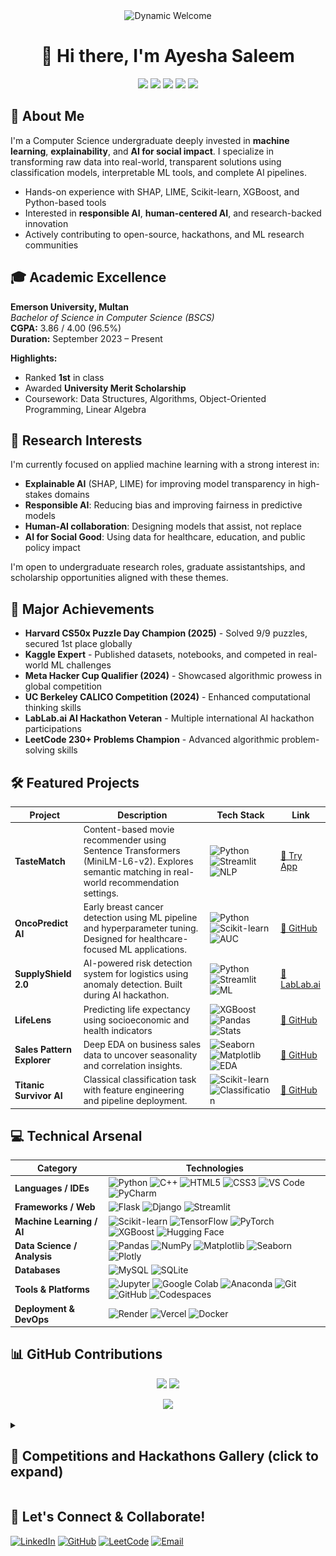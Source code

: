 <div align="center">
  <img src="https://readme-typing-svg.demolab.com?font=Fira+Code&size=36&duration=3000&pause=1000&color=FFD300&center=true&vCenter=true&width=1000&lines=Welcome+to+my+portfolio;Exploring+Explainable+AI+and+Social+Impact;Advancing+intelligent+systems+together" alt="Dynamic Welcome" />

# 👋 Hi there, I'm **Ayesha Saleem**

<p>
<img src="https://img.shields.io/badge/-Machine%20Learning%20Engineer-FF6B6B?style=flat" />
<img src="https://img.shields.io/badge/-AI%20%26%20Data%20Science%20Enthusiast-4B8BBE?style=flat" />
<img src="https://img.shields.io/badge/-Undergraduate%20Researcher-FFD21F?style=flat" />
<img src="https://img.shields.io/badge/-Explainable%20AI%20Explorer-5C5CFF?style=flat" />
<img src="https://img.shields.io/badge/-AI%20for%20Social%20Good-22A699?style=flat" />
</p>
</div>

## 💫 About Me 

I'm a Computer Science undergraduate deeply invested in **machine learning**, **explainability**, and **AI for social impact**. I specialize in transforming raw data into real-world, transparent solutions using classification models, interpretable ML tools, and complete AI pipelines.

- Hands-on experience with SHAP, LIME, Scikit-learn, XGBoost, and Python-based tools
- Interested in **responsible AI**, **human-centered AI**, and research-backed innovation
- Actively contributing to open-source, hackathons, and ML research communities    


## 🎓 Academic Excellence

**Emerson University, Multan**  
*Bachelor of Science in Computer Science (BSCS)*  
**CGPA:** 3.86 / 4.00 (96.5%)  
**Duration:** September 2023 – Present

**Highlights:**
- Ranked **1st** in class
- Awarded **University Merit Scholarship**
- Coursework: Data Structures, Algorithms, Object-Oriented Programming, Linear Algebra

## 📄 Research Interests

I'm currently focused on applied machine learning with a strong interest in:

- **Explainable AI** (SHAP, LIME) for improving model transparency in high-stakes domains  
- **Responsible AI**: Reducing bias and improving fairness in predictive models  
- **Human-AI collaboration**: Designing models that assist, not replace  
- **AI for Social Good**: Using data for healthcare, education, and public policy impact  

I'm open to undergraduate research roles, graduate assistantships, and scholarship opportunities aligned with these themes.

## 🌟 Major Achievements

- **Harvard CS50x Puzzle Day Champion (2025)** - Solved 9/9 puzzles, secured 1st place globally  
- **Kaggle Expert** - Published datasets, notebooks, and competed in real-world ML challenges  
- **Meta Hacker Cup Qualifier (2024)** - Showcased algorithmic prowess in global competition  
- **UC Berkeley CALICO Competition (2024)** - Enhanced computational thinking skills  
- **LabLab.ai AI Hackathon Veteran** - Multiple international AI hackathon participations  
- **LeetCode 230+ Problems Champion** - Advanced algorithmic problem-solving skills  

## 🛠️ Featured Projects

<div>

| **Project**             | **Description**                                                                                     | **Tech Stack**                                                                                                                                                             | **Link** |
|-------------------------|-----------------------------------------------------------------------------------------------------|----------------------------------------------------------------------------------------------------------------------------------------------------------------------------|----------|
| **TasteMatch**          | Content-based movie recommender using Sentence Transformers (MiniLM-L6-v2).  Explores semantic matching in real-world recommendation settings. | ![Python](https://img.shields.io/badge/Python-3776AB?style=flat&logo=python&logoColor=white) ![Streamlit](https://img.shields.io/badge/Streamlit-FF4B4B?style=flat&logo=streamlit&logoColor=white) ![NLP](https://img.shields.io/badge/NLP-336699?style=flat) | [🔗 Try App](https://tastematch-kfdxsz24xk9bbypttq9dtw.streamlit.app/) |
| **OncoPredict AI**      | Early breast cancer detection using ML pipeline and hyperparameter tuning. Designed for healthcare-focused ML applications. | ![Python](https://img.shields.io/badge/Python-3776AB?style=flat&logo=python&logoColor=white) ![Scikit-learn](https://img.shields.io/badge/Scikit--learn-F7931E?style=flat&logo=scikit-learn&logoColor=white) ![AUC](https://img.shields.io/badge/AUC-FFB000?style=flat) | [🔗 GitHub](https://github.com/aysh34/OncoPredict-AI) |
| **SupplyShield 2.0**    | AI-powered risk detection system for logistics using anomaly detection. Built during AI hackathon. | ![Python](https://img.shields.io/badge/Python-3776AB?style=flat&logo=python&logoColor=white) ![Streamlit](https://img.shields.io/badge/Streamlit-FF4B4B?style=flat&logo=streamlit&logoColor=white) ![ML](https://img.shields.io/badge/Machine%20Learning-2C9AB7?style=flat) | [🔗 LabLab.ai](https://lablab.ai/event/execute-ai-genesis/binge-thinkers/supplyshield-smart-risk-detection) |
| **LifeLens**            | Predicting life expectancy using socioeconomic and health indicators                               | ![XGBoost](https://img.shields.io/badge/XGBoost-EC2D2D?style=flat) ![Pandas](https://img.shields.io/badge/Pandas-150458?style=flat&logo=pandas&logoColor=white) ![Stats](https://img.shields.io/badge/Statistics-5C5CFF?style=flat) | [🔗 GitHub](https://github.com/aysh34/Life_Expectancy_Prediction_With_Machine_Learning) |
| **Sales Pattern Explorer** |Deep EDA on business sales data to uncover seasonality and correlation insights.| ![Seaborn](https://img.shields.io/badge/Seaborn-3E65FF?style=flat) ![Matplotlib](https://img.shields.io/badge/Matplotlib-11557C?style=flat&logo=plotly&logoColor=white) ![EDA](https://img.shields.io/badge/EDA-7F00FF?style=flat) | [🔗 GitHub](https://github.com/aysh34/Unveiling-Sales-Patterns-with-EDA) |
| **Titanic Survivor AI** | Classical classification task with feature engineering and pipeline deployment.| ![Scikit-learn](https://img.shields.io/badge/Scikit--learn-F7931E?style=flat&logo=scikit-learn&logoColor=white) ![Classification](https://img.shields.io/badge/Classification-18A558?style=flat) | [🔗 GitHub](https://github.com/aysh34/Titanic-Survivor-Prediction-With-Machine-Learning) |


</div>


## 💻 Technical Arsenal


<div>

| **Category** | **Technologies** |
|-------------|------------------------------------------------------------------------------------------------------------------------------------------------------------------------------------------------------------------------------------------------------------------------------------------------------------------------------------------------------------------------------------------------------------------------------------------------------------------------------------------------------------------------------------------------|
| **Languages / IDEs** | ![Python](https://img.shields.io/badge/-Python-3776AB?style=flat&logo=python&logoColor=white) ![C++](https://img.shields.io/badge/-C++-00599C?style=flat&logo=c%2B%2B&logoColor=white) ![HTML5](https://img.shields.io/badge/HTML5-E34F26?style=flat&logo=html5&logoColor=white) ![CSS3](https://img.shields.io/badge/CSS3-1572B6?style=flat&logo=css3&logoColor=white) ![VS Code](https://img.shields.io/badge/VS%20Code-007ACC?style=flat&logo=visual-studio-code&logoColor=white) ![PyCharm](https://img.shields.io/badge/PyCharm-000000?style=flat&logo=pycharm&logoColor=white) |
| **Frameworks / Web** | ![Flask](https://img.shields.io/badge/Flask-000000?style=flat&logo=flask&logoColor=white) ![Django](https://img.shields.io/badge/Django-092E20?style=flat&logo=django&logoColor=white) ![Streamlit](https://img.shields.io/badge/Streamlit-FF4B4B?style=flat&logo=streamlit&logoColor=white) |
| **Machine Learning / AI** | ![Scikit-learn](https://img.shields.io/badge/Scikit--learn-F7931E?style=flat&logo=scikit-learn&logoColor=white) ![TensorFlow](https://img.shields.io/badge/TensorFlow-FF6F00?style=flat&logo=tensorflow&logoColor=white) ![PyTorch](https://img.shields.io/badge/PyTorch-EE4C2C?style=flat&logo=pytorch&logoColor=white) ![XGBoost](https://img.shields.io/badge/XGBoost-EC2D2D?style=flat&logo=python&logoColor=white) ![Hugging Face](https://img.shields.io/badge/HuggingFace-FFD21F?style=flat&logo=huggingface&logoColor=black) |
| **Data Science / Analysis** | ![Pandas](https://img.shields.io/badge/Pandas-150458?style=flat&logo=pandas&logoColor=white) ![NumPy](https://img.shields.io/badge/NumPy-013243?style=flat&logo=numpy&logoColor=white) ![Matplotlib](https://img.shields.io/badge/Matplotlib-11557C?style=flat&logo=matplotlib&logoColor=white) ![Seaborn](https://img.shields.io/badge/Seaborn-3E65FF?style=flat) ![Plotly](https://img.shields.io/badge/Plotly-3F4F75?style=flat&logo=plotly&logoColor=white) |
| **Databases** | ![MySQL](https://img.shields.io/badge/MySQL-00758F?style=flat&logo=mysql&logoColor=white) ![SQLite](https://img.shields.io/badge/SQLite-003B57?style=flat&logo=sqlite&logoColor=white) |
| **Tools & Platforms** | ![Jupyter](https://img.shields.io/badge/Jupyter-F37626?style=flat&logo=jupyter&logoColor=white) ![Google Colab](https://img.shields.io/badge/Colab-F9AB00?style=flat&logo=google-colab&logoColor=white) ![Anaconda](https://img.shields.io/badge/Anaconda-42B029?style=flat&logo=anaconda&logoColor=white) ![Git](https://img.shields.io/badge/Git-F05032?style=flat&logo=git&logoColor=white) ![GitHub](https://img.shields.io/badge/GitHub-181717?style=flat&logo=github&logoColor=white) ![Codespaces](https://img.shields.io/badge/GitHub%20Codespaces-181717?style=flat&logo=github&logoColor=white) |
| **Deployment & DevOps** | ![Render](https://img.shields.io/badge/Render-46E3B7?style=flat&logo=render&logoColor=black) ![Vercel](https://img.shields.io/badge/Vercel-000000?style=flat&logo=vercel&logoColor=white) ![Docker](https://img.shields.io/badge/Docker-2496ED?style=flat-square&logo=docker&logoColor=white) |

</div>

## 📊 GitHub Contributions 

<p align="center">
  <img width="48%" src="https://github-readme-stats.vercel.app/api?username=aysh34&show_icons=true&theme=dracula&hide_border=true&include_all_commits=true&count_private=true"/>
  <img width="48%" src="https://github-readme-stats.vercel.app/api/top-langs/?username=aysh34&langs_count=8&layout=compact&theme=dracula&hide_border=true"/></p>

<p align="center">
  <img src="https://github-profile-summary-cards.vercel.app/api/cards/profile-details?username=aysh34&theme=dracula" />
</p>

<details>
<summary><h2>🏅 Competitions and Hackathons Gallery (click to expand)</h2></summary>
  
<br> 
<p float="left">
  <a href="https://raw.githubusercontent.com/aysh34/aysh34/main/assets/CS50x%20Puzzle%20Day%202025.png" target="_blank">
    <img src="https://raw.githubusercontent.com/aysh34/aysh34/main/assets/CS50x%20Puzzle%20Day%202025.png" style="width: 350px; height: 250px; object-fit: cover; margin: 15px;" /></a>

  <a href="https://github.com/aysh34/aysh34/blob/main/assets/GEN%20AI_page-0001.jpg" target="_blank">
    <img src="https://github.com/aysh34/aysh34/blob/main/assets/GEN%20AI_page-0001.jpg" style="width: 350px; height: 250px; object-fit: cover; margin: 15px;" /></a>

  <a href="https://raw.githubusercontent.com/aysh34/aysh34/main/assets/CodeAlpha%20C++%20Intern.jpg" target="_blank">
    <img src="https://raw.githubusercontent.com/aysh34/aysh34/main/assets/CodeAlpha%20C++%20Intern.jpg" style="width: 350px; height: 250px; object-fit: cover; margin: 15px;" /></a>

  <a href="https://raw.githubusercontent.com/aysh34/aysh34/main/assets/PakAngels%20Gen%20Ai.jpg" target="_blank">
    <img src="https://raw.githubusercontent.com/aysh34/aysh34/main/assets/PakAngels%20Gen%20Ai.jpg" style="width: 350px; height: 250px; object-fit: cover; margin: 15px;" /></a>

   <a href="https://github.com/aysh34/aysh34/blob/main/assets/cropped%20execute%20AI%20Genesis.png" target="_blank">
    <img src="https://github.com/aysh34/aysh34/blob/main/assets/cropped%20execute%20AI%20Genesis.png" style="width: 350px; height: 250px; object-fit: cover; margin: 15px;" /></a>

  <a href="https://raw.githubusercontent.com/aysh34/aysh34/main/assets/Dataset%20Creator.png" target="_blank">
    <img src="https://raw.githubusercontent.com/aysh34/aysh34/main/assets/Dataset%20Creator.png" style="width: 350px; height: 250px; object-fit: cover; margin: 15px;" /></a>

  <a href="https://raw.githubusercontent.com/aysh34/aysh34/main/assets/meta.jpg" target="_blank">
    <img src="https://raw.githubusercontent.com/aysh34/aysh34/main/assets/meta.jpg" style="width: 350px; height: 250px; object-fit: cover; margin: 15px;" /></a>

  <a href="https://raw.githubusercontent.com/aysh34/aysh34/main/assets/cal.jpg" target="_blank">
    <img src="https://raw.githubusercontent.com/aysh34/aysh34/main/assets/cal.jpg" style="width: 350px; height: 250px; object-fit: cover; margin: 15px;" /></a>
</p>

</details>

## 🤝 Let's Connect & Collaborate!
<div>
   <p>
    <a href="https://www.linkedin.com/in/ayesha-saleem6/">
      <img src="https://img.shields.io/badge/LinkedIn-0077B5?style=for-the-badge&logo=linkedin&logoColor=white&labelColor=0077B5" alt="LinkedIn" /></a>
    <a href="https://github.com/aysh34">
      <img src="https://img.shields.io/badge/GitHub-100000?style=for-the-badge&logo=github&logoColor=white&labelColor=181717" alt="GitHub" /></a>
    <a href="https://leetcode.com/ayesha_saleem9">
      <img src="https://img.shields.io/badge/LeetCode-FFA116?style=for-the-badge&logo=leetcode&logoColor=black&labelColor=FFA116" alt="LeetCode" /></a>
    <a href="mailto:ayeshasaleem853@gmail.com">
      <img src="https://img.shields.io/badge/Email-D14836?style=for-the-badge&logo=gmail&logoColor=white&labelColor=D14836" alt="Email" /></a>
  </p>
</div>
